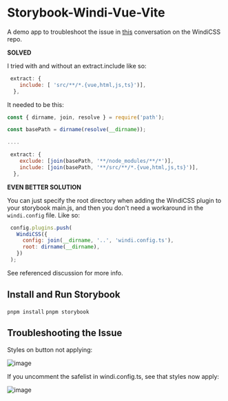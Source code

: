 # Storybook-Windi-Vue-Vite

A demo app to troubleshoot the issue in [this](https://github.com/windicss/windicss/issues/480) conversation on the WindiCSS repo.

**SOLVED**

I tried with and without an extract.include like so:

```js
 extract: {
    include: [ 'src/**/*.{vue,html,js,ts}')],
  },
```

It needed to be this:

```js
const { dirname, join, resolve } = require('path');

const basePath = dirname(resolve(__dirname));

....

 extract: {
    exclude: [join(basePath, '**/node_modules/**/*')],
    include: [join(basePath, '**/src/**/*.{vue,html,js,ts}')],
  },
```

**EVEN BETTER SOLUTION**

You can just specify the root directory when adding the WindiCSS plugin to your storybook main.js, and then you don't need a workaround in the `windi.config` file. Like so:

```js
 config.plugins.push(
   WindiCSS({
     config: join(__dirname, '..', 'windi.config.ts'),
     root: dirname(__dirname),
   })
 );
```

See referenced discussion for more info.

## Install and Run Storybook

`pnpm install`
`pnpm storybook`

## Troubleshooting the Issue

Styles on button not applying:

![image](https://user-images.githubusercontent.com/11774971/135123958-1f0f47a6-bf94-4889-abf3-e36c54fbbe91.png)

If you uncomment the safelist in windi.config.ts, see that styles now apply:

![image](https://user-images.githubusercontent.com/11774971/135124238-a1a0737b-97b0-404c-a00f-022fb64a7e44.png)
